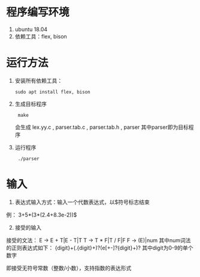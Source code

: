 # 程序编写环境
1. ubuntu 18.04
2. 依赖工具：flex, bison
# 运行方法
1. 安装所有依赖工具：

       sudo apt install flex, bison
2. 生成目标程序

        make

    会生成 lex.yy.c , parser.tab.c , parser.tab.h , parser
    其中parser即为目标程序
3. 运行程序

        ./parser
# 输入
1. 表达式输入方式：输入一个代数表达式，以$符号标志结束

例：
       3+5*(3*(2.4+8.3e-2))$ 

2. 接受的输入

接受的文法：
        E -> E + T|E - T|T
        T -> T * F|T / F|F
        F -> (E)|num
其中num词法的正则表达式如下：
        {digit}+(\.{digit}+)?(e[+\-]?{digit}+)?
其中digit为0-9的单个数字

即接受无符号常数（整数/小数），支持指数的表达形式